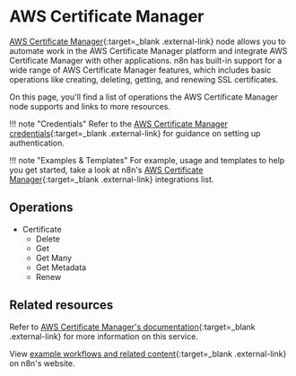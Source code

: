 # AWS Certificate Manager

[AWS Certificate Manager](https://aws.amazon.com/certificate-manager/){:target=_blank .external-link} node allows you to automate work in the AWS Certificate Manager platform and integrate AWS Certificate Manager with other applications. n8n has built-in support for a wide range of AWS Certificate Manager features, which includes basic operations like creating, deleting, getting, and renewing SSL certificates.

On this page, you'll find a list of operations the AWS Certificate Manager node supports and links to more resources.

!!! note "Credentials"
    Refer to the [AWS Certificate Manager credentials](https://docs.n8n.io/integrations/builtin/credentials/aws/){:target=_blank .external-link} for guidance on setting up authentication. 

!!! note "Examples & Templates"
    For example, usage and templates to help you get started, take a look at n8n's [AWS Certificate Manager](https://docs.n8n.io/integrations/builtin/credentials/aws/){:target=_blank .external-link} integrations list.

## Operations

* Certificate
	* Delete
	* Get
	* Get Many
	* Get Metadata
	* Renew

## Related resources

Refer to [AWS Certificate Manager's documentation](https://docs.aws.amazon.com/acm/latest/userguide/acm-overview.html){:target=_blank .external-link} for more information on this service.

View [example workflows and related content](https://n8n.io/integrations/aws-certificate-manager/){:target=_blank .external-link} on n8n's website.
